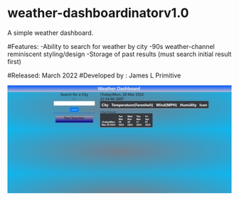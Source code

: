 # weather-dashboardinatorv1.0
A simple weather dashboard. 

#Features: 
-Ability to search for weather by city
-90s weather-channel reminiscent styling/design
-Storage of past results (must search initial result first)

#Released: March 2022
#Developed by : James L Primitive

![Image of Weather Dashboard](assets\images\Weatherdash.jpg)

